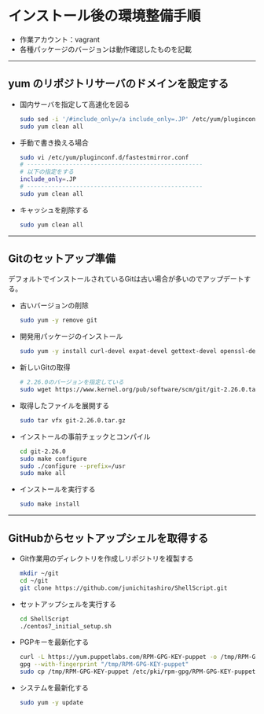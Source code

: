 # インストール後の環境整備手順

* 作業アカウント：vagrant
* 各種パッケージのバージョンは動作確認したものを記載

***

## yum のリポジトリサーバのドメインを設定する

* 国内サーバを指定して高速化を図る

  ```bash
  sudo sed -i '/#include_only=/a include_only=.JP' /etc/yum/pluginconf.d/fastestmirror.conf
  sudo yum clean all
  ```

* 手動で書き換える場合

  ```bash
  sudo vi /etc/yum/pluginconf.d/fastestmirror.conf
  # --------------------------------------------------
  # 以下の指定をする
  include_only=.JP
  # --------------------------------------------------
  sudo yum clean all
  ```

* キャッシュを削除する

  ```bash
  sudo yum clean all
  ```

***

## Gitのセットアップ準備

デフォルトでインストールされているGitは古い場合が多いのでアップデートする。

* 古いバージョンの削除

  ```bash
  sudo yum -y remove git
  ```

* 開発用パッケージのインストール

  ```bash
  sudo yum -y install curl-devel expat-devel gettext-devel openssl-devel zlib-devel perl-ExtUtils-MakeMaker autoconf
  ```

* 新しいGitの取得

  ```bash
  # 2.26.0のバージョンを指定している
  sudo wget https://www.kernel.org/pub/software/scm/git/git-2.26.0.tar.gz
  ```

* 取得したファイルを展開する

  ```bash
  sudo tar vfx git-2.26.0.tar.gz
  ```

* インストールの事前チェックとコンパイル

  ```bash
  cd git-2.26.0
  sudo make configure
  sudo ./configure --prefix=/usr
  sudo make all
  ```

* インストールを実行する

  ```bash
  sudo make install
  ```

***

## GitHubからセットアップシェルを取得する

* Git作業用のディレクトリを作成しリポジトリを複製する

  ```bash
  mkdir ~/git
  cd ~/git
  git clone https://github.com/junichitashiro/ShellScript.git
  ```

* セットアップシェルを実行する

  ```bash
  cd ShellScript
  ./centos7_initial_setup.sh
  ```

* PGPキーを最新化する

  ```bash
  curl -L https://yum.puppetlabs.com/RPM-GPG-KEY-puppet -o /tmp/RPM-GPG-KEY-puppet
  gpg --with-fingerprint "/tmp/RPM-GPG-KEY-puppet"
  sudo cp /tmp/RPM-GPG-KEY-puppet /etc/pki/rpm-gpg/RPM-GPG-KEY-puppetlabs-PC1
  ```

* システムを最新化する

  ```bash
  sudo yum -y update
  ```
